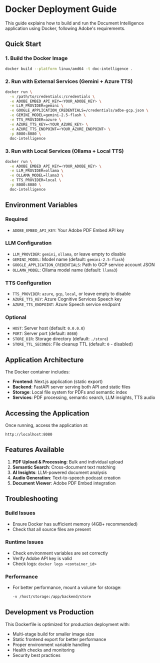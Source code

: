 # Docker Deployment Guide

This guide explains how to build and run the Document Intelligence application using Docker, following Adobe's requirements.

## Quick Start

### 1. Build the Docker Image

```bash
docker build --platform linux/amd64 -t doc-intelligence .
```

### 2. Run with External Services (Gemini + Azure TTS)

```bash
docker run \
  -v /path/to/credentials:/credentials \
  -e ADOBE_EMBED_API_KEY=<YOUR_ADOBE_KEY> \
  -e LLM_PROVIDER=gemini \
  -e GOOGLE_APPLICATION_CREDENTIALS=/credentials/adbe-gcp.json \
  -e GEMINI_MODEL=gemini-2.5-flash \
  -e TTS_PROVIDER=azure \
  -e AZURE_TTS_KEY=<YOUR_AZURE_KEY> \
  -e AZURE_TTS_ENDPOINT=<YOUR_AZURE_ENDPOINT> \
  -p 8080:8080 \
  doc-intelligence
```

### 3. Run with Local Services (Ollama + Local TTS)

```bash
docker run \
  -e ADOBE_EMBED_API_KEY=<YOUR_ADOBE_KEY> \
  -e LLM_PROVIDER=ollama \
  -e OLLAMA_MODEL=llama3 \
  -e TTS_PROVIDER=local \
  -p 8080:8080 \
  doc-intelligence
```

## Environment Variables

### Required
- `ADOBE_EMBED_API_KEY`: Your Adobe PDF Embed API key

### LLM Configuration
- `LLM_PROVIDER`: `gemini`, `ollama`, or leave empty to disable
- `GEMINI_MODEL`: Model name (default: `gemini-2.5-flash`)
- `GOOGLE_APPLICATION_CREDENTIALS`: Path to GCP service account JSON
- `OLLAMA_MODEL`: Ollama model name (default: `llama3`)

### TTS Configuration  
- `TTS_PROVIDER`: `azure`, `gcp`, `local`, or leave empty to disable
- `AZURE_TTS_KEY`: Azure Cognitive Services Speech key
- `AZURE_TTS_ENDPOINT`: Azure Speech service endpoint

### Optional
- `HOST`: Server host (default: `0.0.0.0`)
- `PORT`: Server port (default: `8080`)
- `STORE_DIR`: Storage directory (default: `./store`)
- `STORE_TTL_SECONDS`: File cleanup TTL (default: `0` - disabled)

## Application Architecture

The Docker container includes:
- **Frontend**: Next.js application (static export)
- **Backend**: FastAPI server serving both API and static files
- **Storage**: Local file system for PDFs and semantic index
- **Services**: PDF processing, semantic search, LLM insights, TTS audio

## Accessing the Application

Once running, access the application at:
```
http://localhost:8080
```

## Features Available

1. **PDF Upload & Processing**: Bulk and individual upload
2. **Semantic Search**: Cross-document text matching  
3. **AI Insights**: LLM-powered document analysis
4. **Audio Generation**: Text-to-speech podcast creation
5. **Document Viewer**: Adobe PDF Embed integration

## Troubleshooting

### Build Issues
- Ensure Docker has sufficient memory (4GB+ recommended)
- Check that all source files are present

### Runtime Issues
- Check environment variables are set correctly
- Verify Adobe API key is valid
- Check logs: `docker logs <container_id>`

### Performance
- For better performance, mount a volume for storage:
  ```bash
  -v /host/storage:/app/backend/store
  ```

## Development vs Production

This Dockerfile is optimized for production deployment with:
- Multi-stage build for smaller image size
- Static frontend export for better performance
- Proper environment variable handling
- Health checks and monitoring
- Security best practices
